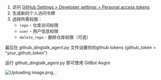 
1. 访问 [GitHub Settings > Developer settings > Personal access tokens](https://github.com/settings/tokens)
2. 生成新的个人访问令牌
3. 选择所需权限：
   - `repo` - 仓库访问权限
   - `user` - 用户信息权限
   - `delete_repo` - 删除仓库权限（可选）
   
最后在 github_dingtalk_agent.py 文件设置你的github tokens (github_token = "your_github_token")

运行 github_dingtalk_agent.py 即可使用 GitBot Aegnt

![Uploading image.png…]()
